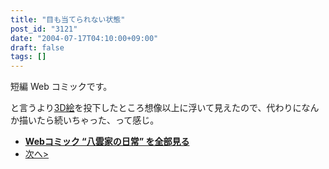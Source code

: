 ```yaml
---
title: "目も当てられない状態"
post_id: "3121"
date: "2004-07-17T04:10:00+09:00"
draft: false
tags: []
---
```


短編 Web コミックです。

と言うより[3D絵](/3120)を投下したところ想像以上に浮いて見えたので、代わりになんか描いたら続いちゃった、って感じ。

* **[Webコミック “八雲家の日常” を全部見る](/tag/yakumo-family?order=ASC)**
* [次へ>](/3122)
